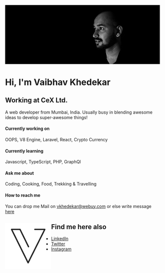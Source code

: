 <img src="https://raw.githubusercontent.com/vaibhavkhedekar/vaibhavkhedekar/master/profile-banner.jpg" alt="Vaibhav Khedekar">

# Hi, I'm Vaibhav Khedekar

## Working at CeX Ltd.

A web developer from Mumbai, India.
Usually busy in blending awesome ideas to develop super-awesome things!

#### Currently working on

OOPS, V8 Engine, Laravel, React, Crypto Currency

#### Currently learning

Javascript, TypeScript, PHP, GraphQl

#### Ask me about

Coding, Cooking, Food, Trekking & Travelling

#### How to reach me

You can drop me Mail on <a href="mailto:vkhedekar@webuy.com">vkhedekar@webuy.com</a> or else write message <a href="http://vaibhavkhedekar.com/contact">here</a>

## Find me here also <img align="left" width="150" height="150" src="https://raw.githubusercontent.com/vaibhavkhedekar/vaibhavkhedekar/master/logo.svg" alt="Logo">

- <a href="https://www.linkedin.com/in/vkhedekar">LinkedIn</a>
- <a href="https://twitter.com/vvkhedekar">Twitter</a>
- <a href="https://www.instagram.com/vaibhav.khedekar/">Instagram</a>
